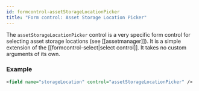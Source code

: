 ```yaml
---
id: formcontrol-assetStorageLocationPicker
title: "Form control: Asset Storage Location Picker"
---
```


The `assetStorageLocationPicker` control is a very specific form control for selecting asset storage locations (see [[assetmanager]]). It is a simple extension of the [[formcontrol-select|select control]]. It takes no custom arguments of its own.

### Example

```xml
<field name="storageLocation" control="assetStorageLocationPicker" />
```
